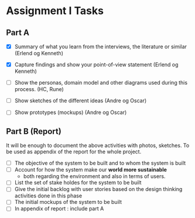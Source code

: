 # Assignment I Tasks

## Part A

- [X] Summary of what you learn from the interviews, the literature or similar (Erlend og Kenneth)
- [X] Capture findings and show your point-of-view statement (Erlend og Kenneth)
- [ ] Show the personas, domain model and other diagrams used during this process. (HC, Rune)
- [ ] Show sketches of the different ideas (Andre og Oscar)
- [ ] Show prototypes (mockups) (Andre og Oscar)


## Part B (Report)

It will be enough to document the above activities with photos, sketches. To be used as appendix of the report for the whole project.

- [ ] The objective of the system to be built and to whom the system is built
- [ ] Account for how the system make our **world more sustainable**
  - both regarding the environment and also in terms of users.
- [ ] List the set of stake holdes for the system to be built
- [ ] Give the initial backlog with user stories based on the design thinking activities done in this phase
- [ ] The initial mockups of the system to be built
- [ ] In appendix of report : include part A
